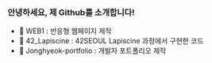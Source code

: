 ### 안녕하세요, 제 Github를 소개합니다!

- 🔭 WEB1 : 반응형 웹페이지 제작
- 🌱 42_Lapiscine : 42SEOUL Lapiscine 과정에서 구현한 코드
- 👯 Jonghyeok-portfolio : 개발자 포트폴리오 제작
